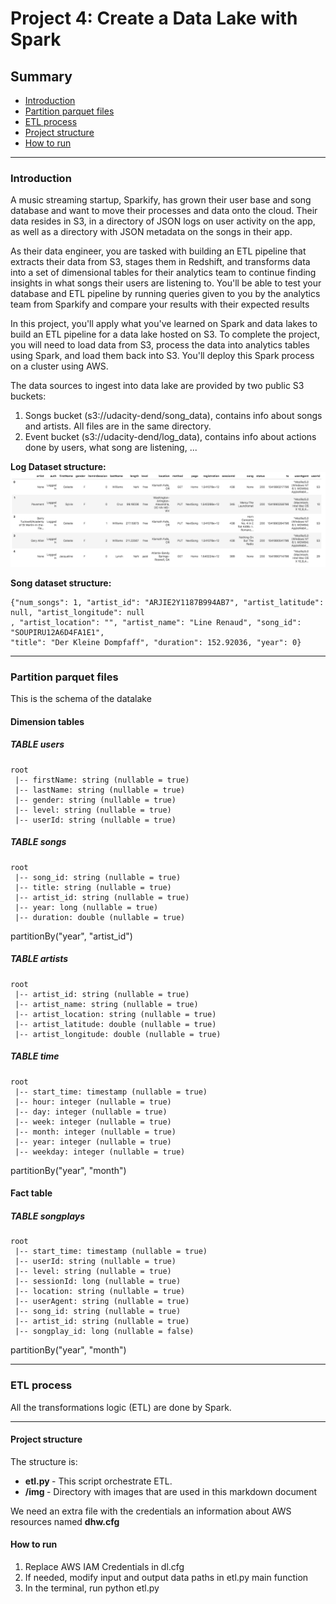 # Project 4: Create a Data Lake with Spark

## Summary
* [Introduction](#Introduction)
* [Partition parquet files](#Partition-parquet-files)
* [ETL process](#ETL-process)
* [Project structure](#Project-structure)
* [How to run](#How-to-run)


--------------------------------------------

### Introduction


A music streaming startup, Sparkify, has grown their user base and song database and want 
to move their processes and data onto the cloud. Their data resides in S3, in a directory 
of JSON logs on user activity on the app, as well as a directory with JSON metadata 
on the songs in their app.

As their data engineer, you are tasked with building an ETL pipeline that extracts 
their data from S3, stages them in Redshift, and transforms data into a set of 
dimensional tables for their analytics team to continue finding insights in what songs 
their users are listening to. You'll be able to test your database and ETL pipeline 
by running queries given to you by the analytics team from Sparkify and compare your 
results with their expected results

In this project, you'll apply what you've learned on Spark and data lakes to build an ETL 
pipeline for a data lake hosted on S3. To complete the project, you will need to load 
data from S3, process the data into analytics tables using Spark, and load them back 
into S3. You'll deploy this Spark process on a cluster using AWS.

The data sources to ingest into data lake are provided by two public S3 buckets:

1. Songs bucket (s3://udacity-dend/song_data), contains info about songs and artists. 
All files are in the same directory.
2. Event bucket (s3://udacity-dend/log_data), contains info about actions done by users, what song are listening, ... 

<b>Log Dataset structure:</b>
![Log Dataset](./images/log_dataset.png)

<b>Song dataset structure:</b>
~~~~
{"num_songs": 1, "artist_id": "ARJIE2Y1187B994AB7", "artist_latitude": null, "artist_longitude": null
, "artist_location": "", "artist_name": "Line Renaud", "song_id": "SOUPIRU12A6D4FA1E1", 
"title": "Der Kleine Dompfaff", "duration": 152.92036, "year": 0}
~~~~
--------------------------------------------

### Partition parquet files
This is the schema of the datalake

#### Dimension tables

##### TABLE users

~~~~
root
 |-- firstName: string (nullable = true)
 |-- lastName: string (nullable = true)
 |-- gender: string (nullable = true)
 |-- level: string (nullable = true)
 |-- userId: string (nullable = true)
~~~~

##### TABLE songs

~~~~
root
 |-- song_id: string (nullable = true)
 |-- title: string (nullable = true)
 |-- artist_id: string (nullable = true)
 |-- year: long (nullable = true)
 |-- duration: double (nullable = true)
~~~~
partitionBy("year", "artist_id")

##### TABLE artists

~~~~
root
 |-- artist_id: string (nullable = true)
 |-- artist_name: string (nullable = true)
 |-- artist_location: string (nullable = true)
 |-- artist_latitude: double (nullable = true)
 |-- artist_longitude: double (nullable = true)
~~~~

##### TABLE time

~~~~
root
 |-- start_time: timestamp (nullable = true)
 |-- hour: integer (nullable = true)
 |-- day: integer (nullable = true)
 |-- week: integer (nullable = true)
 |-- month: integer (nullable = true)
 |-- year: integer (nullable = true)
 |-- weekday: integer (nullable = true)
~~~~

partitionBy("year", "month")

#### Fact table

##### TABLE songplays

~~~~
root
 |-- start_time: timestamp (nullable = true)
 |-- userId: string (nullable = true)
 |-- level: string (nullable = true)
 |-- sessionId: long (nullable = true)
 |-- location: string (nullable = true)
 |-- userAgent: string (nullable = true)
 |-- song_id: string (nullable = true)
 |-- artist_id: string (nullable = true)
 |-- songplay_id: long (nullable = false)
~~~~
partitionBy("year", "month")

--------------------------------------------

### ETL process

All the transformations logic (ETL) are done by Spark. 



--------------------------------------------

#### Project structure

The structure is:

* <b> etl.py </b> - This script orchestrate ETL.
* <b> /img </b> - Directory with images that are used in this markdown document

We need an extra file with the credentials an information about AWS resources named <b>dhw.cfg</b>

#### How to run

1. Replace AWS IAM Credentials in dl.cfg
2. If needed, modify input and output data paths in etl.py main function
3. In the terminal, run python etl.py
